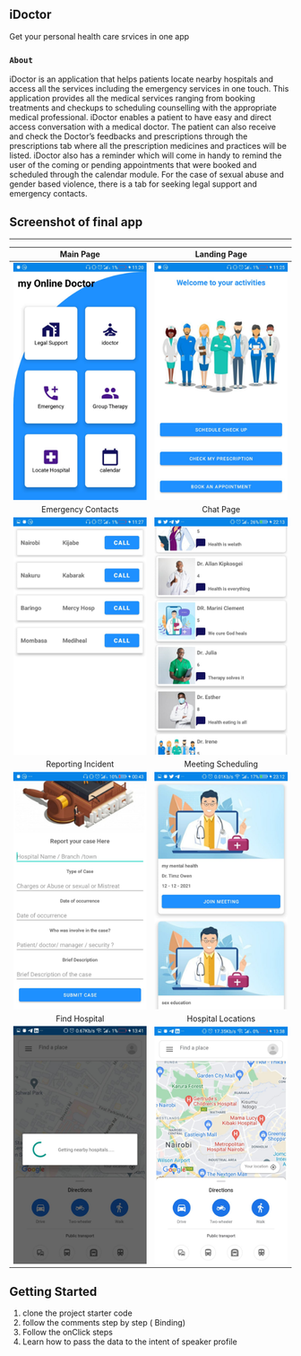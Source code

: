 ## iDoctor
Get your personal health care srvices in one app
### `About`
iDoctor is an application that helps patients locate nearby hospitals and access all the services including the emergency services in one touch. This application provides all the medical services ranging from booking treatments and checkups to scheduling counselling with the appropriate medical professional. iDoctor enables a patient to have easy and direct access conversation with a medical doctor. The patient can also receive and check the Doctor’s feedbacks and prescriptions through the prescriptions tab where all the prescription medicines and practices will be listed. iDoctor also has a reminder which will come in handy to remind the user of the coming or pending appointments that were booked and scheduled through the calendar module. For the case of sexual abuse and gender based violence, there is a tab for seeking legal support and emergency contacts.


Screenshot of final app
--------------

---------------------------
Main Page                                             |  Landing Page
:----------------------------------------------------:|:-------------------------:
![Alt text](screenshots/main_page.jpeg)  |  ![Alt text](screenshots/landing.jpeg?)
Emergency Contacts                                        |  Chat Page
![Alt text](screenshots/contact.jpeg?)    |  ![Alt text](screenshots/chat.jpeg?)
Reporting Incident                                        |  Meeting Scheduling
![Alt text](screenshots/reporting1.jpeg?)    |  ![Alt text](screenshots/meeting.jpeg?)
Find Hospital                                        |   Hospital Locations
![Alt text](screenshots/search_hospital.jpeg?)    |  ![Alt text](screenshots/map.jpeg?)

Getting Started
---------------

1. clone the project starter code
2. follow the comments step by step  ( Binding)
3. Follow the onClick steps 
4. Learn how to pass the data to the intent of speaker profile
<!-- Just a typo-->
